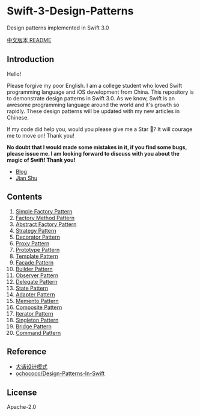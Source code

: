# Swift-3-Design-Patterns

Design patterns implemented in Swift 3.0

[中文版本 README](README_CN.md)

## Introduction

Hello!

Please forgive my poor English. I am a college student who loved Swift programming language and iOS development from China. This repository is to demonstrate design patterns in Swift 3.0. As we know, Swift is an awesome programming language around the world and it's growth so rapidly. These design patterns will be updated with my new articles in Chinese.

If my code did help you, would you please give me a Star 🌟? It will courage me to move on! Thank you!

**No doubt that I would made some mistakes in it, if you find some bugs, please issue me. I am looking forward to discuss with you about the magic of Swift! Thank you!**

- [Blog](https://maimieng.com)
- [Jian Shu](http://www.jianshu.com/users/b88081164fe8/latest_articles)

## Contents

1. [Simple Factory Pattern](01-Simple_Factory_Pattern.playground/Contents.swift)
2. [Factory Method Pattern](02-Factory_Method_Pattern.playground/Contents.swift)
3. [Abstract Factory Pattern](03-Abstract_Factory_Pattern.playground/Contents.swift)
4. [Strategy Pattern](04-Strategy_Pattern.playground/Contents.swift)
5. [Decorator Pattern](05-Decorator_Pattern.playground/Contents.swift)
6. [Proxy Pattern](06-Proxy_Pattern.playground/Contents.swift)
7. [Prototype Pattern](07-Prototype_Pattern.playground/Contents.swift)
8. [Template Pattern](08-Template_Pattern.playground/Contents.swift)
9. [Facade Pattern](09-Facade_Pattern.playground/Contents.swift)
10. [Builder Pattern](10-Builder_Pattern.playground/Contents.swift)
11. [Observer Pattern](11-Observer_Pattern.playground/Contents.swift)
12. [Delegate Pattern](12-Delegate_Pattern.playground/Contents.swift)
13. [State Pattern](13-State_Pattern.playground/Contents.swift)
14. [Adapter Pattern](14-Adapter_Pattern.playground/Contents.swift)
15. [Memento Pattern](15-Memento_Pattern.playground/Contents.swift)
16. [Composite Pattern](16-Composite_Pattern.playground/Contents.swift)
17. [Iterator Pattern](17-Iterator_Pattern.playground/Contents.swift)
18. [Singleton Pattern](18-Singleton_Pattern.playground/Contents.swift)
19. [Bridge Pattern](19-Bridge_Pattern.playground/Contents.swift)
20. [Command Pattern](20-Command_Pattern.playground/Contents.swift)

## Reference

- [大话设计模式](https://book.douban.com/subject/2334288/)
- [ochococo/Design-Patterns-In-Swift](https://github.com/ochococo/Design-Patterns-In-Swift)

## License

Apache-2.0